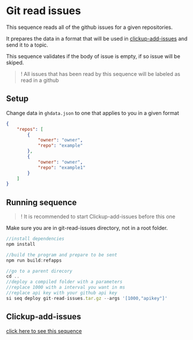 # Git read issues

This sequence reads all of the github issues for a given repositories.

It prepares the data in a format that will be used in [clickup-add-issues](https://github.com/scramjetorg/reference-apps/tree/main/js/clickup-add-issues) and send it to a topic.

This sequence validates if the body of issue is empty, if so issue will be skiped.

> ! All issues that has been read by this sequence will be labeled as read in a github


## Setup

Change data in `ghdata.json` to one that applies to you in a given format

```json
{
    "repos": [
        {
            "owner": "owner",
            "repo": "example"
        },
        {
            "owner": "owner",
            "repo": "example1"
        }
    ]
}
```

## Running sequence
>! It is recommended to start Clickup-add-issues before this one

Make sure you are in git-read-issues directory, not in a root folder.

```js
//install dependencies
npm install

//build the program and prepare to be sent
npm run build:refapps

//go to a parent direcory
cd ..
//deploy a compiled folder with a parameters
//replace 1000 with a interval you want in ms
//replace api key with your github api key
si seq deploy git-read-issues.tar.gz --args '[1000,"apikey"]'
```

## Clickup-add-issues

[click here to see this sequence](https://github.com/scramjetorg/reference-apps/tree/main/js/clickup-add-issues)
